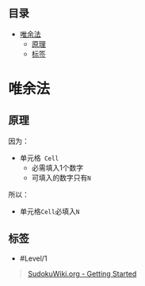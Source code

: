 <!-- START doctoc generated TOC please keep comment here to allow auto update -->
<!-- DON'T EDIT THIS SECTION, INSTEAD RE-RUN doctoc TO UPDATE -->
## 目录

- [唯余法](#%E5%94%AF%E4%BD%99%E6%B3%95)
  - [原理](#%E5%8E%9F%E7%90%86)
  - [标签](#%E6%A0%87%E7%AD%BE)

<!-- END doctoc generated TOC please keep comment here to allow auto update -->

# 唯余法

## 原理

因为：
- 单元格` Cell`
	- 必需填入1个数字
	- 可填入的数字只有`N`

所以：
- 单元格`Cell`必填入`N`

## 标签

- #Level/1

> [SudokuWiki.org - Getting Started](https://www.sudokuwiki.org/Getting_Started)
